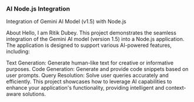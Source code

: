 ### AI Node.js Integration
Integration of Gemini AI Model (v1.5) with Node.js

About
Hello, I am Ritik Dubey.
This project demonstrates the seamless integration of the Gemini AI model (version 1.5) into a Node.js application. The application is designed to support various AI-powered features, including:

Text Generation: Generate human-like text for creative or informative purposes.
Code Generation: Generate and provide code snippets based on user prompts.
Query Resolution: Solve user queries accurately and efficiently.
This project showcases how to leverage AI capabilities to enhance your application's functionality, providing intelligent and context-aware solutions.
